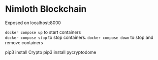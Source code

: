# Nimloth Blockchain

Exposed on localhost:8000

`docker compose up` to start containers  
`docker compose stop` to stop containers. 
`docker compose down` to stop and remove containers

pip3 install Crypto
pip3 install pycryptodome
